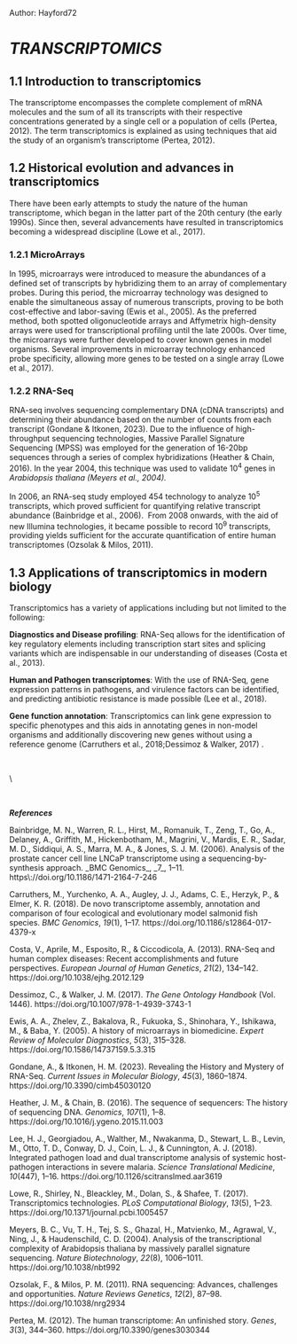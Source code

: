 Author: Hayford72
# **_TRANSCRIPTOMICS_**

## **1.1 Introduction to transcriptomics**

The transcriptome encompasses the complete complement of mRNA molecules and the sum of all its transcripts with their respective concentrations generated by a single cell or a population of cells <!--[if supportFields]><span
style='font-size:12.0pt;line-height:115%;font-family:"Times New Roman",serif'><span
style='mso-element:field-begin;mso-field-lock:yes'></span>ADDIN CSL_CITATION
{&quot;citationItems&quot;:[{&quot;id&quot;:&quot;ITEM-1&quot;,&quot;itemData&quot;:{&quot;DOI&quot;:&quot;10.3390/genes3030344&quot;,&quot;ISSN&quot;:&quot;20734425&quot;,&quot;abstract&quot;:&quot;Despite
recent technological advances, the study of the human transcriptome is still in
its early stages. Here we provide an overview of the complex human
transcriptomic landscape, present the bioinformatics challenges posed by the
vast quantities of transcriptomic data, and discuss some of the studies that
have tried to determine how much of the human genome is transcribed. Recent
evidence has suggested that more than 90% of the human genome is transcribed
into RNA. However, this view has been strongly contested by groups of
scientists who argued that many of the observed transcripts are simply the
result of transcriptional noise. In this review, we conclude that the full
extent of transcription remains an open question that will not be fully
addressed until we decipher the complete range and biological diversity of the
transcribed genomic sequences. © 2012 by the authors; licensee MDPI, Basel,
Switzerland.&quot;,&quot;author&quot;:[{&quot;dropping-particle&quot;:&quot;&quot;,&quot;family&quot;:&quot;Pertea&quot;,&quot;given&quot;:&quot;Mihaela&quot;,&quot;non-dropping-particle&quot;:&quot;&quot;,&quot;parse-names&quot;:false,&quot;suffix&quot;:&quot;&quot;}],&quot;container-title&quot;:&quot;Genes&quot;,&quot;id&quot;:&quot;ITEM-1&quot;,&quot;issue&quot;:&quot;3&quot;,&quot;issued&quot;:{&quot;date-parts&quot;:[[&quot;2012&quot;]]},&quot;page&quot;:&quot;344-360&quot;,&quot;title&quot;:&quot;The
human transcriptome: An unfinished
story&quot;,&quot;type&quot;:&quot;article-journal&quot;,&quot;volume&quot;:&quot;3&quot;},&quot;uris&quot;:[&quot;http://www.mendeley.com/documents/?uuid=3d36fa46-3786-493c-9653-c7f26ad9c3f8&quot;]}],&quot;mendeley&quot;:{&quot;formattedCitation&quot;:&quot;(Pertea,
2012)&quot;,&quot;plainTextFormattedCitation&quot;:&quot;(Pertea,
2012)&quot;,&quot;previouslyFormattedCitation&quot;:&quot;(Pertea,
2012)&quot;},&quot;properties&quot;:{&quot;noteIndex&quot;:0},&quot;schema&quot;:&quot;https://github.com/citation-style-language/schema/raw/master/csl-citation.json&quot;}<span
style='mso-element:field-separator'></span></span><![endif]-->(Pertea, 2012)<!--[if supportFields]><span
style='font-size:12.0pt;line-height:115%;font-family:"Times New Roman",serif'><span
style='mso-element:field-end'></span></span><![endif]-->. The term transcriptomics is explained as using techniques that aid the study of an organism’s transcriptome <!--[if supportFields]><span style='font-size:12.0pt;
line-height:115%;font-family:"Times New Roman",serif'><span style='mso-element:
field-begin;mso-field-lock:yes'></span>ADDIN CSL_CITATION
{&quot;citationItems&quot;:[{&quot;id&quot;:&quot;ITEM-1&quot;,&quot;itemData&quot;:{&quot;DOI&quot;:&quot;10.3390/genes3030344&quot;,&quot;ISSN&quot;:&quot;20734425&quot;,&quot;abstract&quot;:&quot;Despite
recent technological advances, the study of the human transcriptome is still in
its early stages. Here we provide an overview of the complex human
transcriptomic landscape, present the bioinformatics challenges posed by the
vast quantities of transcriptomic data, and discuss some of the studies that
have tried to determine how much of the human genome is transcribed. Recent
evidence has suggested that more than 90% of the human genome is transcribed
into RNA. However, this view has been strongly contested by groups of
scientists who argued that many of the observed transcripts are simply the
result of transcriptional noise. In this review, we conclude that the full
extent of transcription remains an open question that will not be fully
addressed until we decipher the complete range and biological diversity of the
transcribed genomic sequences. © 2012 by the authors; licensee MDPI, Basel,
Switzerland.&quot;,&quot;author&quot;:[{&quot;dropping-particle&quot;:&quot;&quot;,&quot;family&quot;:&quot;Pertea&quot;,&quot;given&quot;:&quot;Mihaela&quot;,&quot;non-dropping-particle&quot;:&quot;&quot;,&quot;parse-names&quot;:false,&quot;suffix&quot;:&quot;&quot;}],&quot;container-title&quot;:&quot;Genes&quot;,&quot;id&quot;:&quot;ITEM-1&quot;,&quot;issue&quot;:&quot;3&quot;,&quot;issued&quot;:{&quot;date-parts&quot;:[[&quot;2012&quot;]]},&quot;page&quot;:&quot;344-360&quot;,&quot;title&quot;:&quot;The
human transcriptome: An unfinished
story&quot;,&quot;type&quot;:&quot;article-journal&quot;,&quot;volume&quot;:&quot;3&quot;},&quot;uris&quot;:[&quot;http://www.mendeley.com/documents/?uuid=3d36fa46-3786-493c-9653-c7f26ad9c3f8&quot;]}],&quot;mendeley&quot;:{&quot;formattedCitation&quot;:&quot;(Pertea,
2012)&quot;,&quot;plainTextFormattedCitation&quot;:&quot;(Pertea,
2012)&quot;},&quot;properties&quot;:{&quot;noteIndex&quot;:0},&quot;schema&quot;:&quot;https://github.com/citation-style-language/schema/raw/master/csl-citation.json&quot;}<span
style='mso-element:field-separator'></span></span><![endif]-->(Pertea, 2012)<!--[if supportFields]><span
style='font-size:12.0pt;line-height:115%;font-family:"Times New Roman",serif'><span
style='mso-element:field-end'></span></span><![endif]-->.


## **1.2 Historical evolution and advances in transcriptomics**

There have been early attempts to study the nature of the human transcriptome, which began in the latter part of the 20th century (the early 1990s). Since then, several advancements have resulted in transcriptomics becoming a widespread discipline <!--[if supportFields]><span style='font-size:12.0pt;line-height:115%;
font-family:"Times New Roman",serif'><span style='mso-element:field-begin;
mso-field-lock:yes'></span>ADDIN CSL_CITATION
{&quot;citationItems&quot;:[{&quot;id&quot;:&quot;ITEM-1&quot;,&quot;itemData&quot;:{&quot;DOI&quot;:&quot;10.1371/journal.pcbi.1005457&quot;,&quot;ISBN&quot;:&quot;1111111111&quot;,&quot;ISSN&quot;:&quot;15537358&quot;,&quot;PMID&quot;:&quot;28545146&quot;,&quot;abstract&quot;:&quot;Transcriptomics
technologies are the techniques used to study an organism’s transcriptome, the
sum of all of its RNA transcripts. The information content of an organism is
recorded in the DNA of its genome and expressed through transcription. Here,
mRNA serves as a transient intermediary molecule in the information network,
whilst noncoding RNAs perform additional diverse functions. A transcriptome
captures a snapshot in time of the total transcripts present in a cell. The
first attempts to study the whole transcriptome began in the early 1990s, and
technological advances since the late 1990s have made transcriptomics a
widespread discipline. Transcriptomics has been defined by repeated
technological innovations that transform the field. There are two key
contemporary techniques in the field: microarrays, which quantify a set of
predetermined sequences, and RNA sequencing (RNA-Seq), which uses
high-throughput sequencing to capture all sequences. Measuring the expression
of an organism’s genes in different tissues, conditions, or time points gives
information on how genes are regulated and reveals details of an organism’s
biology. It can also help to infer the functions of previously unannotated
genes. Transcriptomic analysis has enabled the study of how gene expression
changes in different organisms and has been instrumental in the understanding
of human disease. An analysis of gene expression in its entirety allows
detection of broad coordinated trends which cannot be discerned by more
targeted
assays.&quot;,&quot;author&quot;:[{&quot;dropping-particle&quot;:&quot;&quot;,&quot;family&quot;:&quot;Lowe&quot;,&quot;given&quot;:&quot;Rohan&quot;,&quot;non-dropping-particle&quot;:&quot;&quot;,&quot;parse-names&quot;:false,&quot;suffix&quot;:&quot;&quot;},{&quot;dropping-particle&quot;:&quot;&quot;,&quot;family&quot;:&quot;Shirley&quot;,&quot;given&quot;:&quot;Neil&quot;,&quot;non-dropping-particle&quot;:&quot;&quot;,&quot;parse-names&quot;:false,&quot;suffix&quot;:&quot;&quot;},{&quot;dropping-particle&quot;:&quot;&quot;,&quot;family&quot;:&quot;Bleackley&quot;,&quot;given&quot;:&quot;Mark&quot;,&quot;non-dropping-particle&quot;:&quot;&quot;,&quot;parse-names&quot;:false,&quot;suffix&quot;:&quot;&quot;},{&quot;dropping-particle&quot;:&quot;&quot;,&quot;family&quot;:&quot;Dolan&quot;,&quot;given&quot;:&quot;Stephen&quot;,&quot;non-dropping-particle&quot;:&quot;&quot;,&quot;parse-names&quot;:false,&quot;suffix&quot;:&quot;&quot;},{&quot;dropping-particle&quot;:&quot;&quot;,&quot;family&quot;:&quot;Shafee&quot;,&quot;given&quot;:&quot;Thomas&quot;,&quot;non-dropping-particle&quot;:&quot;&quot;,&quot;parse-names&quot;:false,&quot;suffix&quot;:&quot;&quot;}],&quot;container-title&quot;:&quot;PLoS
Computational
Biology&quot;,&quot;id&quot;:&quot;ITEM-1&quot;,&quot;issue&quot;:&quot;5&quot;,&quot;issued&quot;:{&quot;date-parts&quot;:[[&quot;2017&quot;]]},&quot;page&quot;:&quot;1-23&quot;,&quot;title&quot;:&quot;Transcriptomics
technologies&quot;,&quot;type&quot;:&quot;article-journal&quot;,&quot;volume&quot;:&quot;13&quot;},&quot;uris&quot;:[&quot;http://www.mendeley.com/documents/?uuid=208e6ccb-c413-423e-b293-3a0183ba648c&quot;]}],&quot;mendeley&quot;:{&quot;formattedCitation&quot;:&quot;(Lowe
et al., 2017)&quot;,&quot;plainTextFormattedCitation&quot;:&quot;(Lowe et al.,
2017)&quot;,&quot;previouslyFormattedCitation&quot;:&quot;(Lowe et al., 2017)&quot;},&quot;properties&quot;:{&quot;noteIndex&quot;:0},&quot;schema&quot;:&quot;https://github.com/citation-style-language/schema/raw/master/csl-citation.json&quot;}<span
style='mso-element:field-separator'></span></span><![endif]-->(Lowe et al., 2017)<!--[if supportFields]><span
style='font-size:12.0pt;line-height:115%;font-family:"Times New Roman",serif'><span
style='mso-element:field-end'></span></span><![endif]-->.


### **1.2.1 MicroArrays**

In 1995, microarrays were introduced to measure the abundances of a defined set of transcripts by hybridizing them to an array of complementary probes. During this period, the microarray technology was designed to enable the simultaneous assay of numerous transcripts, proving to be both cost-effective and labor-saving <!--[if supportFields]><span style='font-size:12.0pt;
line-height:115%;font-family:"Times New Roman",serif'><span style='mso-element:
field-begin;mso-field-lock:yes'></span>ADDIN CSL_CITATION
{&quot;citationItems&quot;:[{&quot;id&quot;:&quot;ITEM-1&quot;,&quot;itemData&quot;:{&quot;DOI&quot;:&quot;10.1586/14737159.5.3.315&quot;,&quot;ISSN&quot;:&quot;14737159&quot;,&quot;PMID&quot;:&quot;15934810&quot;,&quot;abstract&quot;:&quot;The
fundamental strategy of the current postgenomic era or the era of functional
genomics is to expand the scale of biologic research from studying single genes
or proteins to studying all genes or proteins simultaneously using a systematic
approach. As recently developed methods for obtaining genome-wide mRNA
expression data, oligonucleotide and DNA microarrays are particularly powerful
in the context of knowing the entire genome sequence and can provide a global
view of changes in gene expression patterns in response to physiologic
alterations or manipulation of transcriptional regulators. In biomedical
research, such an approach will ultimately determine biologic behavior of both
normal and diseased tissues, which may provide insights into disease mechanisms
and identify novel markers and candidates for diagnostic, prognostic and
therapeutic intervention. However, microarray technology is still in a
continuous state of evolution and development, and it may take time to
implement microarrays as a routine medical device. Many limitations exist and
many challenges remain to be achieved to help inclusion of microarrays in
clinical medicine. In this review, a brief history of microarrays in biomedical
research is provided, including experimental overview, limitations, challenges
and future developments. © 2005 Future Drugs
Ltd.&quot;,&quot;author&quot;:[{&quot;dropping-particle&quot;:&quot;&quot;,&quot;family&quot;:&quot;Ewis&quot;,&quot;given&quot;:&quot;Ashraf
A.&quot;,&quot;non-dropping-particle&quot;:&quot;&quot;,&quot;parse-names&quot;:false,&quot;suffix&quot;:&quot;&quot;},{&quot;dropping-particle&quot;:&quot;&quot;,&quot;family&quot;:&quot;Zhelev&quot;,&quot;given&quot;:&quot;Zhivko&quot;,&quot;non-dropping-particle&quot;:&quot;&quot;,&quot;parse-names&quot;:false,&quot;suffix&quot;:&quot;&quot;},{&quot;dropping-particle&quot;:&quot;&quot;,&quot;family&quot;:&quot;Bakalova&quot;,&quot;given&quot;:&quot;Rumiana&quot;,&quot;non-dropping-particle&quot;:&quot;&quot;,&quot;parse-names&quot;:false,&quot;suffix&quot;:&quot;&quot;},{&quot;dropping-particle&quot;:&quot;&quot;,&quot;family&quot;:&quot;Fukuoka&quot;,&quot;given&quot;:&quot;Satoshi&quot;,&quot;non-dropping-particle&quot;:&quot;&quot;,&quot;parse-names&quot;:false,&quot;suffix&quot;:&quot;&quot;},{&quot;dropping-particle&quot;:&quot;&quot;,&quot;family&quot;:&quot;Shinohara&quot;,&quot;given&quot;:&quot;Yasuo&quot;,&quot;non-dropping-particle&quot;:&quot;&quot;,&quot;parse-names&quot;:false,&quot;suffix&quot;:&quot;&quot;},{&quot;dropping-particle&quot;:&quot;&quot;,&quot;family&quot;:&quot;Ishikawa&quot;,&quot;given&quot;:&quot;Mitsuru&quot;,&quot;non-dropping-particle&quot;:&quot;&quot;,&quot;parse-names&quot;:false,&quot;suffix&quot;:&quot;&quot;},{&quot;dropping-particle&quot;:&quot;&quot;,&quot;family&quot;:&quot;Baba&quot;,&quot;given&quot;:&quot;Yoshinobu&quot;,&quot;non-dropping-particle&quot;:&quot;&quot;,&quot;parse-names&quot;:false,&quot;suffix&quot;:&quot;&quot;}],&quot;container-title&quot;:&quot;Expert
Review of Molecular
Diagnostics&quot;,&quot;id&quot;:&quot;ITEM-1&quot;,&quot;issue&quot;:&quot;3&quot;,&quot;issued&quot;:{&quot;date-parts&quot;:[[&quot;2005&quot;]]},&quot;page&quot;:&quot;315-328&quot;,&quot;title&quot;:&quot;A
history of microarrays in
biomedicine&quot;,&quot;type&quot;:&quot;article-journal&quot;,&quot;volume&quot;:&quot;5&quot;},&quot;uris&quot;:[&quot;http://www.mendeley.com/documents/?uuid=77bb17f5-8439-477a-8a47-f77ae913a10f&quot;]}],&quot;mendeley&quot;:{&quot;formattedCitation&quot;:&quot;(Ewis
et al., 2005)&quot;,&quot;plainTextFormattedCitation&quot;:&quot;(Ewis et al.,
2005)&quot;,&quot;previouslyFormattedCitation&quot;:&quot;(Ewis et al.,
2005)&quot;},&quot;properties&quot;:{&quot;noteIndex&quot;:0},&quot;schema&quot;:&quot;https://github.com/citation-style-language/schema/raw/master/csl-citation.json&quot;}<span
style='mso-element:field-separator'></span></span><![endif]-->(Ewis et al., 2005)<!--[if supportFields]><span
style='font-size:12.0pt;line-height:115%;font-family:"Times New Roman",serif'><span
style='mso-element:field-end'></span></span><![endif]-->. As the preferred method, both spotted oligonucleotide arrays and Affymetrix high-density arrays were used for transcriptional profiling until the late 2000s. Over time, the microarrays were further developed to cover known genes in model organisms. Several improvements in microarray technology enhanced probe specificity, allowing more genes to be tested on a single array <!--[if supportFields]><span
style='font-size:12.0pt;line-height:115%;font-family:"Times New Roman",serif'><span
style='mso-element:field-begin;mso-field-lock:yes'></span>ADDIN CSL_CITATION
{&quot;citationItems&quot;:[{&quot;id&quot;:&quot;ITEM-1&quot;,&quot;itemData&quot;:{&quot;DOI&quot;:&quot;10.1371/journal.pcbi.1005457&quot;,&quot;ISBN&quot;:&quot;1111111111&quot;,&quot;ISSN&quot;:&quot;15537358&quot;,&quot;PMID&quot;:&quot;28545146&quot;,&quot;abstract&quot;:&quot;Transcriptomics
technologies are the techniques used to study an organism’s transcriptome, the
sum of all of its RNA transcripts. The information content of an organism is
recorded in the DNA of its genome and expressed through transcription. Here,
mRNA serves as a transient intermediary molecule in the information network,
whilst noncoding RNAs perform additional diverse functions. A transcriptome
captures a snapshot in time of the total transcripts present in a cell. The
first attempts to study the whole transcriptome began in the early 1990s, and
technological advances since the late 1990s have made transcriptomics a
widespread discipline. Transcriptomics has been defined by repeated
technological innovations that transform the field. There are two key
contemporary techniques in the field: microarrays, which quantify a set of
predetermined sequences, and RNA sequencing (RNA-Seq), which uses
high-throughput sequencing to capture all sequences. Measuring the expression
of an organism’s genes in different tissues, conditions, or time points gives
information on how genes are regulated and reveals details of an organism’s
biology. It can also help to infer the functions of previously unannotated
genes. Transcriptomic analysis has enabled the study of how gene expression
changes in different organisms and has been instrumental in the understanding
of human disease. An analysis of gene expression in its entirety allows
detection of broad coordinated trends which cannot be discerned by more
targeted
assays.&quot;,&quot;author&quot;:[{&quot;dropping-particle&quot;:&quot;&quot;,&quot;family&quot;:&quot;Lowe&quot;,&quot;given&quot;:&quot;Rohan&quot;,&quot;non-dropping-particle&quot;:&quot;&quot;,&quot;parse-names&quot;:false,&quot;suffix&quot;:&quot;&quot;},{&quot;dropping-particle&quot;:&quot;&quot;,&quot;family&quot;:&quot;Shirley&quot;,&quot;given&quot;:&quot;Neil&quot;,&quot;non-dropping-particle&quot;:&quot;&quot;,&quot;parse-names&quot;:false,&quot;suffix&quot;:&quot;&quot;},{&quot;dropping-particle&quot;:&quot;&quot;,&quot;family&quot;:&quot;Bleackley&quot;,&quot;given&quot;:&quot;Mark&quot;,&quot;non-dropping-particle&quot;:&quot;&quot;,&quot;parse-names&quot;:false,&quot;suffix&quot;:&quot;&quot;},{&quot;dropping-particle&quot;:&quot;&quot;,&quot;family&quot;:&quot;Dolan&quot;,&quot;given&quot;:&quot;Stephen&quot;,&quot;non-dropping-particle&quot;:&quot;&quot;,&quot;parse-names&quot;:false,&quot;suffix&quot;:&quot;&quot;},{&quot;dropping-particle&quot;:&quot;&quot;,&quot;family&quot;:&quot;Shafee&quot;,&quot;given&quot;:&quot;Thomas&quot;,&quot;non-dropping-particle&quot;:&quot;&quot;,&quot;parse-names&quot;:false,&quot;suffix&quot;:&quot;&quot;}],&quot;container-title&quot;:&quot;PLoS
Computational
Biology&quot;,&quot;id&quot;:&quot;ITEM-1&quot;,&quot;issue&quot;:&quot;5&quot;,&quot;issued&quot;:{&quot;date-parts&quot;:[[&quot;2017&quot;]]},&quot;page&quot;:&quot;1-23&quot;,&quot;title&quot;:&quot;Transcriptomics
technologies&quot;,&quot;type&quot;:&quot;article-journal&quot;,&quot;volume&quot;:&quot;13&quot;},&quot;uris&quot;:[&quot;http://www.mendeley.com/documents/?uuid=208e6ccb-c413-423e-b293-3a0183ba648c&quot;]}],&quot;mendeley&quot;:{&quot;formattedCitation&quot;:&quot;(Lowe
et al., 2017)&quot;,&quot;plainTextFormattedCitation&quot;:&quot;(Lowe et al.,
2017)&quot;,&quot;previouslyFormattedCitation&quot;:&quot;(Lowe et al., 2017)&quot;},&quot;properties&quot;:{&quot;noteIndex&quot;:0},&quot;schema&quot;:&quot;https://github.com/citation-style-language/schema/raw/master/csl-citation.json&quot;}<span
style='mso-element:field-separator'></span></span><![endif]-->(Lowe et al., 2017)<!--[if supportFields]><span
style='font-size:12.0pt;line-height:115%;font-family:"Times New Roman",serif'><span
style='mso-element:field-end'></span></span><![endif]-->.


### **1.2.2 RNA-Seq**

RNA-seq involves sequencing complementary DNA (cDNA transcripts) and determining their abundance based on the number of counts from each transcript <!--[if supportFields]><span
style='font-size:12.0pt;line-height:115%;font-family:"Times New Roman",serif'><span
style='mso-element:field-begin;mso-field-lock:yes'></span>ADDIN CSL_CITATION
{&quot;citationItems&quot;:[{&quot;id&quot;:&quot;ITEM-1&quot;,&quot;itemData&quot;:{&quot;DOI&quot;:&quot;10.3390/cimb45030120&quot;,&quot;ISSN&quot;:&quot;14673045&quot;,&quot;PMID&quot;:&quot;36975490&quot;,&quot;abstract&quot;:&quot;Advances
in RNA-sequencing technologies have led to the development of intriguing
experimental setups, a massive accumulation of data, and high demand for tools
to analyze it. To answer this demand, computational scientists have developed a
myriad of data analysis pipelines, but it is less often considered what the
most appropriate one is. The RNA-sequencing data analysis pipeline can be
divided into three major parts: data pre-processing, followed by the main and
downstream analyses. Here, we present an overview of the tools used in both the
bulk RNA-seq and at the single-cell level, with a particular focus on alternative
splicing and active RNA synthesis analysis. A crucial part of data
pre-processing is quality control, which defines the necessity of the next
steps; adapter removal, trimming, and filtering. After pre-processing, the data
are finally analyzed using a variety of tools: differential gene expression,
alternative splicing, and assessment of active synthesis, the latter requiring
dedicated sample preparation. In brief, we describe the commonly used tools in
the sample preparation and analysis of RNA-seq data.&quot;,&quot;author&quot;:[{&quot;dropping-particle&quot;:&quot;&quot;,&quot;family&quot;:&quot;Gondane&quot;,&quot;given&quot;:&quot;Aishwarya&quot;,&quot;non-dropping-particle&quot;:&quot;&quot;,&quot;parse-names&quot;:false,&quot;suffix&quot;:&quot;&quot;},{&quot;dropping-particle&quot;:&quot;&quot;,&quot;family&quot;:&quot;Itkonen&quot;,&quot;given&quot;:&quot;Harri
M.&quot;,&quot;non-dropping-particle&quot;:&quot;&quot;,&quot;parse-names&quot;:false,&quot;suffix&quot;:&quot;&quot;}],&quot;container-title&quot;:&quot;Current
Issues in Molecular
Biology&quot;,&quot;id&quot;:&quot;ITEM-1&quot;,&quot;issue&quot;:&quot;3&quot;,&quot;issued&quot;:{&quot;date-parts&quot;:[[&quot;2023&quot;]]},&quot;page&quot;:&quot;1860-1874&quot;,&quot;title&quot;:&quot;Revealing
the History and Mystery of
RNA-Seq&quot;,&quot;type&quot;:&quot;article-journal&quot;,&quot;volume&quot;:&quot;45&quot;},&quot;uris&quot;:[&quot;http://www.mendeley.com/documents/?uuid=c4d93591-c5e0-4c75-86f0-4d211eb70414&quot;]}],&quot;mendeley&quot;:{&quot;formattedCitation&quot;:&quot;(Gondane
&amp; Itkonen,
2023)&quot;,&quot;plainTextFormattedCitation&quot;:&quot;(Gondane &amp;
Itkonen, 2023)&quot;,&quot;previouslyFormattedCitation&quot;:&quot;(Gondane
&amp; Itkonen, 2023)&quot;},&quot;properties&quot;:{&quot;noteIndex&quot;:0},&quot;schema&quot;:&quot;https://github.com/citation-style-language/schema/raw/master/csl-citation.json&quot;}<span
style='mso-element:field-separator'></span></span><![endif]-->(Gondane & Itkonen, 2023)<!--[if supportFields]><span
style='font-size:12.0pt;line-height:115%;font-family:"Times New Roman",serif'><span
style='mso-element:field-end'></span></span><![endif]-->. Due to the influence of high-throughput sequencing technologies, Massive Parallel Signature Sequencing (MPSS) was employed for the generation of 16-20bp sequences through a series of complex hybridizations <!--[if supportFields]><span
style='font-size:12.0pt;line-height:115%;font-family:"Times New Roman",serif'><span
style='mso-element:field-begin;mso-field-lock:yes'></span>ADDIN CSL_CITATION
{&quot;citationItems&quot;:[{&quot;id&quot;:&quot;ITEM-1&quot;,&quot;itemData&quot;:{&quot;DOI&quot;:&quot;10.1016/j.ygeno.2015.11.003&quot;,&quot;ISSN&quot;:&quot;10898646&quot;,&quot;PMID&quot;:&quot;26554401&quot;,&quot;abstract&quot;:&quot;Determining
the order of nucleic acid residues in biological samples is an integral
component of a wide variety of research applications. Over the last fifty years
large numbers of researchers have applied themselves to the production of techniques
and technologies to facilitate this feat, sequencing DNA and RNA molecules.
This time-scale has witnessed tremendous changes, moving from sequencing short
oligonucleotides to millions of bases, from struggling towards the deduction of
the coding sequence of a single gene to rapid and widely available whole genome
sequencing. This article traverses those years, iterating through the different
generations of sequencing technology, highlighting some of the key discoveries,
researchers, and sequences along the
way.&quot;,&quot;author&quot;:[{&quot;dropping-particle&quot;:&quot;&quot;,&quot;family&quot;:&quot;Heather&quot;,&quot;given&quot;:&quot;James
M.&quot;,&quot;non-dropping-particle&quot;:&quot;&quot;,&quot;parse-names&quot;:false,&quot;suffix&quot;:&quot;&quot;},{&quot;dropping-particle&quot;:&quot;&quot;,&quot;family&quot;:&quot;Chain&quot;,&quot;given&quot;:&quot;Benjamin&quot;,&quot;non-dropping-particle&quot;:&quot;&quot;,&quot;parse-names&quot;:false,&quot;suffix&quot;:&quot;&quot;}],&quot;container-title&quot;:&quot;Genomics&quot;,&quot;id&quot;:&quot;ITEM-1&quot;,&quot;issue&quot;:&quot;1&quot;,&quot;issued&quot;:{&quot;date-parts&quot;:[[&quot;2016&quot;]]},&quot;page&quot;:&quot;1-8&quot;,&quot;publisher&quot;:&quot;Elsevier
B.V.&quot;,&quot;title&quot;:&quot;The sequence of sequencers: The history of
sequencing
DNA&quot;,&quot;type&quot;:&quot;article-journal&quot;,&quot;volume&quot;:&quot;107&quot;},&quot;uris&quot;:[&quot;http://www.mendeley.com/documents/?uuid=4ec32a32-5ce4-4ad4-bcdb-e1a153609771&quot;]}],&quot;mendeley&quot;:{&quot;formattedCitation&quot;:&quot;(Heather
&amp; Chain, 2016)&quot;,&quot;plainTextFormattedCitation&quot;:&quot;(Heather
&amp; Chain, 2016)&quot;,&quot;previouslyFormattedCitation&quot;:&quot;(Heather
&amp; Chain,
2016)&quot;},&quot;properties&quot;:{&quot;noteIndex&quot;:0},&quot;schema&quot;:&quot;https://github.com/citation-style-language/schema/raw/master/csl-citation.json&quot;}<span
style='mso-element:field-separator'></span></span><![endif]-->(Heather & Chain, 2016)<!--[if supportFields]><span
style='font-size:12.0pt;line-height:115%;font-family:"Times New Roman",serif'><span
style='mso-element:field-end'></span></span><![endif]-->. In the year 2004, this technique was used to validate 10<sup>4</sup> genes in _Arabidopsis thaliana _<!--[if supportFields]><i><span style='font-size:12.0pt;
line-height:115%;font-family:"Times New Roman",serif'><span style='mso-element:
field-begin;mso-field-lock:yes'></span>ADDIN CSL_CITATION
{&quot;citationItems&quot;:[{&quot;id&quot;:&quot;ITEM-1&quot;,&quot;itemData&quot;:{&quot;DOI&quot;:&quot;10.1038/nbt992&quot;,&quot;ISSN&quot;:&quot;10870156&quot;,&quot;PMID&quot;:&quot;15247925&quot;,&quot;abstract&quot;:&quot;Large-scale
sequencing of short mRNA-derived tags can establish the qualitative and
quantitative characteristics of a complex transcriptome. We sequenced
12,304,362 tags from five diverse libraries of Arabidopsis thaliana using
massively parallel signature sequencing (MPSS). A total of 48,572 distinct
signatures, each representing a different transcript, were expressed at significant
levels. These signatures were compared to the annotation of the A. thaliana
genomic sequence; in the five libraries, this comparison yielded between 17,353
and 18,361 genes with sense expression, and between 5,487 and 8,729 genes with
antisense expression. An additional 6,691 MPSS signatures mapped to unannotated
regions of the genome. Expression was demonstrated for 1,168 genes for which
expression data were previously unknown. Alternative polyadenylation was
observed for more than 25% of A. thaliana genes transcribed in these libraries.
The MPSS expression data suggest that the A. thaliana transcriptome is complex
and contains many as-yet uncharacterized variants of normal coding
transcripts.&quot;,&quot;author&quot;:[{&quot;dropping-particle&quot;:&quot;&quot;,&quot;family&quot;:&quot;Meyers&quot;,&quot;given&quot;:&quot;Blake
C.&quot;,&quot;non-dropping-particle&quot;:&quot;&quot;,&quot;parse-names&quot;:false,&quot;suffix&quot;:&quot;&quot;},{&quot;dropping-particle&quot;:&quot;&quot;,&quot;family&quot;:&quot;Vu&quot;,&quot;given&quot;:&quot;Tam
H.&quot;,&quot;non-dropping-particle&quot;:&quot;&quot;,&quot;parse-names&quot;:false,&quot;suffix&quot;:&quot;&quot;},{&quot;dropping-particle&quot;:&quot;&quot;,&quot;family&quot;:&quot;Tej&quot;,&quot;given&quot;:&quot;Shivakundan
Singh&quot;,&quot;non-dropping-particle&quot;:&quot;&quot;,&quot;parse-names&quot;:false,&quot;suffix&quot;:&quot;&quot;},{&quot;dropping-particle&quot;:&quot;&quot;,&quot;family&quot;:&quot;Ghazal&quot;,&quot;given&quot;:&quot;Hassan&quot;,&quot;non-dropping-particle&quot;:&quot;&quot;,&quot;parse-names&quot;:false,&quot;suffix&quot;:&quot;&quot;},{&quot;dropping-particle&quot;:&quot;&quot;,&quot;family&quot;:&quot;Matvienko&quot;,&quot;given&quot;:&quot;Marta&quot;,&quot;non-dropping-particle&quot;:&quot;&quot;,&quot;parse-names&quot;:false,&quot;suffix&quot;:&quot;&quot;},{&quot;dropping-particle&quot;:&quot;&quot;,&quot;family&quot;:&quot;Agrawal&quot;,&quot;given&quot;:&quot;Vikas&quot;,&quot;non-dropping-particle&quot;:&quot;&quot;,&quot;parse-names&quot;:false,&quot;suffix&quot;:&quot;&quot;},{&quot;dropping-particle&quot;:&quot;&quot;,&quot;family&quot;:&quot;Ning&quot;,&quot;given&quot;:&quot;Jianchang&quot;,&quot;non-dropping-particle&quot;:&quot;&quot;,&quot;parse-names&quot;:false,&quot;suffix&quot;:&quot;&quot;},{&quot;dropping-particle&quot;:&quot;&quot;,&quot;family&quot;:&quot;Haudenschild&quot;,&quot;given&quot;:&quot;Christian
D.&quot;,&quot;non-dropping-particle&quot;:&quot;&quot;,&quot;parse-names&quot;:false,&quot;suffix&quot;:&quot;&quot;}],&quot;container-title&quot;:&quot;Nature
Biotechnology&quot;,&quot;id&quot;:&quot;ITEM-1&quot;,&quot;issue&quot;:&quot;8&quot;,&quot;issued&quot;:{&quot;date-parts&quot;:[[&quot;2004&quot;]]},&quot;page&quot;:&quot;1006-1011&quot;,&quot;title&quot;:&quot;Analysis
of the transcriptional complexity of Arabidopsis thaliana by massively parallel
signature
sequencing&quot;,&quot;type&quot;:&quot;article-journal&quot;,&quot;volume&quot;:&quot;22&quot;},&quot;uris&quot;:[&quot;http://www.mendeley.com/documents/?uuid=c41919b2-73b3-4b3f-aae8-63ce65064faa&quot;]}],&quot;mendeley&quot;:{&quot;formattedCitation&quot;:&quot;(Meyers
et al., 2004)&quot;,&quot;plainTextFormattedCitation&quot;:&quot;(Meyers et
al., 2004)&quot;,&quot;previouslyFormattedCitation&quot;:&quot;(Meyers et al.,
2004)&quot;},&quot;properties&quot;:{&quot;noteIndex&quot;:0},&quot;schema&quot;:&quot;https://github.com/citation-style-language/schema/raw/master/csl-citation.json&quot;}<span
style='mso-element:field-separator'></span></span></i><![endif]-->(Meyers et al., 2004)<!--[if supportFields]><i><span
style='font-size:12.0pt;line-height:115%;font-family:"Times New Roman",serif'><span
style='mso-element:field-end'></span></span></i><![endif]-->_._

In 2006, an RNA-seq study employed 454 technology to analyze 10<sup>5</sup> transcripts, which proved sufficient for quantifying relative transcript abundance <!--[if supportFields]><span style='font-size:12.0pt;line-height:115%;
font-family:"Times New Roman",serif'><span style='mso-element:field-begin;
mso-field-lock:yes'></span>ADDIN CSL_CITATION
{&quot;citationItems&quot;:[{&quot;id&quot;:&quot;ITEM-1&quot;,&quot;itemData&quot;:{&quot;DOI&quot;:&quot;10.1186/1471-2164-7-246&quot;,&quot;ISSN&quot;:&quot;14712164&quot;,&quot;PMID&quot;:&quot;17010196&quot;,&quot;abstract&quot;:&quot;Background:
High throughput sequencing-by-synthesis is an emerging technology that allows
the rapid production of millions of bases of data. Although the sequence reads
are short, they can readily be used for re-sequencing. By re-sequencing the mRNA
products of a cell, one may rapidly discover polymorphisms and splice variants
particular to that cell. Results: We present the utility of massively parallel
sequencing by synthesis for profiling the transcriptome of a human prostate
cancer cell-line, LNCaP, that,has been treated with the synthetic androgen,
R1881. Through the generation of approximately 20 megabases (MB) of EST data,
we detect transcription from over 10,000 gene loci, 25 previously undescribed
alternative splicing events involving known exons, and over 1,500 high quality
single nucleotide discrepancies with the reference human sequence. Further, we
map nearly 10,000 ESTs to positions on the genome where no transcription is
currently predicted to occur. We also characterize various obstacles with using
sequencing by synthesis for transcriptome analysis and propose solutions to
these problems. Conclusion: The use of high-throughput sequencing-by-synthesis
methods for transcript profiling allows the specific and sensitive detection of
many of a cell's transcripts, and also allows the discovery of high quality
base discrepancies, and alternative splice variants. Thus, this technology may
provide an effective means of understanding various disease states, discovering
novel targets for disease treatment, and discovery of novel transcripts. © 2006
Bainbridge et al; licensee BioMed Central Ltd.&quot;,&quot;author&quot;:[{&quot;dropping-particle&quot;:&quot;&quot;,&quot;family&quot;:&quot;Bainbridge&quot;,&quot;given&quot;:&quot;Matthew
N.&quot;,&quot;non-dropping-particle&quot;:&quot;&quot;,&quot;parse-names&quot;:false,&quot;suffix&quot;:&quot;&quot;},{&quot;dropping-particle&quot;:&quot;&quot;,&quot;family&quot;:&quot;Warren&quot;,&quot;given&quot;:&quot;René
L.&quot;,&quot;non-dropping-particle&quot;:&quot;&quot;,&quot;parse-names&quot;:false,&quot;suffix&quot;:&quot;&quot;},{&quot;dropping-particle&quot;:&quot;&quot;,&quot;family&quot;:&quot;Hirst&quot;,&quot;given&quot;:&quot;Martin&quot;,&quot;non-dropping-particle&quot;:&quot;&quot;,&quot;parse-names&quot;:false,&quot;suffix&quot;:&quot;&quot;},{&quot;dropping-particle&quot;:&quot;&quot;,&quot;family&quot;:&quot;Romanuik&quot;,&quot;given&quot;:&quot;Tammy&quot;,&quot;non-dropping-particle&quot;:&quot;&quot;,&quot;parse-names&quot;:false,&quot;suffix&quot;:&quot;&quot;},{&quot;dropping-particle&quot;:&quot;&quot;,&quot;family&quot;:&quot;Zeng&quot;,&quot;given&quot;:&quot;Thomas&quot;,&quot;non-dropping-particle&quot;:&quot;&quot;,&quot;parse-names&quot;:false,&quot;suffix&quot;:&quot;&quot;},{&quot;dropping-particle&quot;:&quot;&quot;,&quot;family&quot;:&quot;Go&quot;,&quot;given&quot;:&quot;Anne&quot;,&quot;non-dropping-particle&quot;:&quot;&quot;,&quot;parse-names&quot;:false,&quot;suffix&quot;:&quot;&quot;},{&quot;dropping-particle&quot;:&quot;&quot;,&quot;family&quot;:&quot;Delaney&quot;,&quot;given&quot;:&quot;Allen&quot;,&quot;non-dropping-particle&quot;:&quot;&quot;,&quot;parse-names&quot;:false,&quot;suffix&quot;:&quot;&quot;},{&quot;dropping-particle&quot;:&quot;&quot;,&quot;family&quot;:&quot;Griffith&quot;,&quot;given&quot;:&quot;Malachi&quot;,&quot;non-dropping-particle&quot;:&quot;&quot;,&quot;parse-names&quot;:false,&quot;suffix&quot;:&quot;&quot;},{&quot;dropping-particle&quot;:&quot;&quot;,&quot;family&quot;:&quot;Hickenbotham&quot;,&quot;given&quot;:&quot;Matthew&quot;,&quot;non-dropping-particle&quot;:&quot;&quot;,&quot;parse-names&quot;:false,&quot;suffix&quot;:&quot;&quot;},{&quot;dropping-particle&quot;:&quot;&quot;,&quot;family&quot;:&quot;Magrini&quot;,&quot;given&quot;:&quot;Vincent&quot;,&quot;non-dropping-particle&quot;:&quot;&quot;,&quot;parse-names&quot;:false,&quot;suffix&quot;:&quot;&quot;},{&quot;dropping-particle&quot;:&quot;&quot;,&quot;family&quot;:&quot;Mardis&quot;,&quot;given&quot;:&quot;Elaine
R.&quot;,&quot;non-dropping-particle&quot;:&quot;&quot;,&quot;parse-names&quot;:false,&quot;suffix&quot;:&quot;&quot;},{&quot;dropping-particle&quot;:&quot;&quot;,&quot;family&quot;:&quot;Sadar&quot;,&quot;given&quot;:&quot;Marianne
D.&quot;,&quot;non-dropping-particle&quot;:&quot;&quot;,&quot;parse-names&quot;:false,&quot;suffix&quot;:&quot;&quot;},{&quot;dropping-particle&quot;:&quot;&quot;,&quot;family&quot;:&quot;Siddiqui&quot;,&quot;given&quot;:&quot;Asim
S.&quot;,&quot;non-dropping-particle&quot;:&quot;&quot;,&quot;parse-names&quot;:false,&quot;suffix&quot;:&quot;&quot;},{&quot;dropping-particle&quot;:&quot;&quot;,&quot;family&quot;:&quot;Marra&quot;,&quot;given&quot;:&quot;Marco
A.&quot;,&quot;non-dropping-particle&quot;:&quot;&quot;,&quot;parse-names&quot;:false,&quot;suffix&quot;:&quot;&quot;},{&quot;dropping-particle&quot;:&quot;&quot;,&quot;family&quot;:&quot;Jones&quot;,&quot;given&quot;:&quot;Steven
J.M.&quot;,&quot;non-dropping-particle&quot;:&quot;&quot;,&quot;parse-names&quot;:false,&quot;suffix&quot;:&quot;&quot;}],&quot;container-title&quot;:&quot;BMC
Genomics&quot;,&quot;id&quot;:&quot;ITEM-1&quot;,&quot;issued&quot;:{&quot;date-parts&quot;:[[&quot;2006&quot;]]},&quot;page&quot;:&quot;1-11&quot;,&quot;title&quot;:&quot;Analysis
of the prostate cancer cell line LNCaP transcriptome using a
sequencing-by-synthesis
approach&quot;,&quot;type&quot;:&quot;article-journal&quot;,&quot;volume&quot;:&quot;7&quot;},&quot;uris&quot;:[&quot;http://www.mendeley.com/documents/?uuid=2ec39150-5b4e-4700-832a-510aa159716c&quot;]}],&quot;mendeley&quot;:{&quot;formattedCitation&quot;:&quot;(Bainbridge
et al., 2006)&quot;,&quot;plainTextFormattedCitation&quot;:&quot;(Bainbridge et
al., 2006)&quot;,&quot;previouslyFormattedCitation&quot;:&quot;(Bainbridge et
al.,
2006)&quot;},&quot;properties&quot;:{&quot;noteIndex&quot;:0},&quot;schema&quot;:&quot;https://github.com/citation-style-language/schema/raw/master/csl-citation.json&quot;}<span
style='mso-element:field-separator'></span></span><![endif]-->(Bainbridge et al., 2006)<!--[if supportFields]><span
style='font-size:12.0pt;line-height:115%;font-family:"Times New Roman",serif'><span
style='mso-element:field-end'></span></span><![endif]-->.  From 2008 onwards, with the aid of new Illumina technologies, it became possible to record 10<sup>9</sup> transcripts, providing yields sufficient for the accurate quantification of entire human transcriptomes <!--[if supportFields]><span style='font-size:12.0pt;
line-height:115%;font-family:"Times New Roman",serif'><span style='mso-element:
field-begin;mso-field-lock:yes'></span>ADDIN CSL_CITATION
{&quot;citationItems&quot;:[{&quot;id&quot;:&quot;ITEM-1&quot;,&quot;itemData&quot;:{&quot;DOI&quot;:&quot;10.1038/nrg2934&quot;,&quot;ISSN&quot;:&quot;14710056&quot;,&quot;PMID&quot;:&quot;21191423&quot;,&quot;abstract&quot;:&quot;In
the few years since its initial application, massively parallel cDNA
sequencing, or RNA-seq, has allowed many advances in the characterization and
quantification of transcriptomes. Recently, several developments in RNA-seq
methods have provided an even more complete characterization of RNA
transcripts. These developments include improvements in transcription start
site mapping, strand-specific measurements, gene fusion detection, small RNA
characterization and detection of alternative splicing events. Ongoing
developments promise further advances in the application of RNA-seq,
particularly direct RNA sequencing and approaches that allow RNA quantification
from very small amounts of cellular materials. © 2011 Macmillan Publishers
Limited. All rights
reserved.&quot;,&quot;author&quot;:[{&quot;dropping-particle&quot;:&quot;&quot;,&quot;family&quot;:&quot;Ozsolak&quot;,&quot;given&quot;:&quot;Fatih&quot;,&quot;non-dropping-particle&quot;:&quot;&quot;,&quot;parse-names&quot;:false,&quot;suffix&quot;:&quot;&quot;},{&quot;dropping-particle&quot;:&quot;&quot;,&quot;family&quot;:&quot;Milos&quot;,&quot;given&quot;:&quot;Patrice
M.&quot;,&quot;non-dropping-particle&quot;:&quot;&quot;,&quot;parse-names&quot;:false,&quot;suffix&quot;:&quot;&quot;}],&quot;container-title&quot;:&quot;Nature
Reviews
Genetics&quot;,&quot;id&quot;:&quot;ITEM-1&quot;,&quot;issue&quot;:&quot;2&quot;,&quot;issued&quot;:{&quot;date-parts&quot;:[[&quot;2011&quot;]]},&quot;page&quot;:&quot;87-98&quot;,&quot;publisher&quot;:&quot;Nature
Publishing Group&quot;,&quot;title&quot;:&quot;RNA sequencing: Advances,
challenges and
opportunities&quot;,&quot;type&quot;:&quot;article-journal&quot;,&quot;volume&quot;:&quot;12&quot;},&quot;uris&quot;:[&quot;http://www.mendeley.com/documents/?uuid=bb3a455d-c8b3-49f2-bcba-a461a5781532&quot;]}],&quot;mendeley&quot;:{&quot;formattedCitation&quot;:&quot;(Ozsolak
&amp; Milos, 2011)&quot;,&quot;plainTextFormattedCitation&quot;:&quot;(Ozsolak
&amp; Milos, 2011)&quot;,&quot;previouslyFormattedCitation&quot;:&quot;(Ozsolak
&amp; Milos, 2011)&quot;},&quot;properties&quot;:{&quot;noteIndex&quot;:0},&quot;schema&quot;:&quot;https://github.com/citation-style-language/schema/raw/master/csl-citation.json&quot;}<span
style='mso-element:field-separator'></span></span><![endif]-->(Ozsolak & Milos, 2011)<!--[if supportFields]><span
style='font-size:12.0pt;line-height:115%;font-family:"Times New Roman",serif'><span
style='mso-element:field-end'></span></span><![endif]-->.


## **1.3 Applications of transcriptomics in modern biology**

Transcriptomics has a variety of applications including but not limited to the following:  

**Diagnostics and Disease profiling**: RNA-Seq allows for the identification of key regulatory elements including transcription start sites and splicing variants which are indispensable in our understanding of diseases <!--[if supportFields]><span
style='font-size:12.0pt;line-height:115%;font-family:"Times New Roman",serif'><span
style='mso-element:field-begin;mso-field-lock:yes'></span>ADDIN CSL_CITATION
{&quot;citationItems&quot;:[{&quot;id&quot;:&quot;ITEM-1&quot;,&quot;itemData&quot;:{&quot;DOI&quot;:&quot;10.1038/ejhg.2012.129&quot;,&quot;ISSN&quot;:&quot;10184813&quot;,&quot;PMID&quot;:&quot;22739340&quot;,&quot;abstract&quot;:&quot;The
availability of the human genome sequence has allowed identification of
disease-causing mutations in many Mendelian disorders, and detection of
significant associations of nucleotide polymorphisms to complex diseases and
traits. Despite these progresses, finding the causative variations for most of
the common diseases remains a complex task. Several studies have shown gene
expression analyses provide a quite unbiased way to investigate complex traits
and common disorders' pathogenesis. Therefore, whole-transcriptome analysis is
increasingly acquiring a key role in the knowledge of mechanisms responsible
for complex diseases. Hybridization- and tag-based technologies have elucidated
the involvement of multiple genes and pathways in pathological conditions,
providing insights into the expression of thousand of coding and noncoding
RNAs, such as microRNAs. However, the introduction of Next-Generation
Sequencing, particularly of RNA-Seq, has overcome some drawbacks of previously
used technologies. Identifying, in a single experiment, potentially novel
genes/exons and splice isoforms, RNA editing, fusion transcripts and
allele-specific expression are some of its advantages. RNA-Seq has been
fruitfully applied to study cancer and host-pathogens interactions, and it is
taking first steps for studying neurodegenerative diseases (ND) as well as
neuropsychiatric diseases. In addition, it is emerging as a very powerful tool
to study quantitative trait loci associated with gene expression in complex
diseases. This paper provides an overview on gene expression profiling of
complex diseases, with emphasis on RNA-Seq, its advantages over conventional
technologies for studying cancer and ND, and for linking nucleotide variations
to gene expression changes, also discussing its limitations. © 2013 Macmillan
Publishers Limited. All rights reserved.&quot;,&quot;author&quot;:[{&quot;dropping-particle&quot;:&quot;&quot;,&quot;family&quot;:&quot;Costa&quot;,&quot;given&quot;:&quot;Valerio&quot;,&quot;non-dropping-particle&quot;:&quot;&quot;,&quot;parse-names&quot;:false,&quot;suffix&quot;:&quot;&quot;},{&quot;dropping-particle&quot;:&quot;&quot;,&quot;family&quot;:&quot;Aprile&quot;,&quot;given&quot;:&quot;Marianna&quot;,&quot;non-dropping-particle&quot;:&quot;&quot;,&quot;parse-names&quot;:false,&quot;suffix&quot;:&quot;&quot;},{&quot;dropping-particle&quot;:&quot;&quot;,&quot;family&quot;:&quot;Esposito&quot;,&quot;given&quot;:&quot;Roberta&quot;,&quot;non-dropping-particle&quot;:&quot;&quot;,&quot;parse-names&quot;:false,&quot;suffix&quot;:&quot;&quot;},{&quot;dropping-particle&quot;:&quot;&quot;,&quot;family&quot;:&quot;Ciccodicola&quot;,&quot;given&quot;:&quot;Alfredo&quot;,&quot;non-dropping-particle&quot;:&quot;&quot;,&quot;parse-names&quot;:false,&quot;suffix&quot;:&quot;&quot;}],&quot;container-title&quot;:&quot;European
Journal of Human Genetics&quot;,&quot;id&quot;:&quot;ITEM-1&quot;,&quot;issue&quot;:&quot;2&quot;,&quot;issued&quot;:{&quot;date-parts&quot;:[[&quot;2013&quot;]]},&quot;page&quot;:&quot;134-142&quot;,&quot;publisher&quot;:&quot;Nature
Publishing Group&quot;,&quot;title&quot;:&quot;RNA-Seq and human complex
diseases: Recent accomplishments and future
perspectives&quot;,&quot;type&quot;:&quot;article-journal&quot;,&quot;volume&quot;:&quot;21&quot;},&quot;uris&quot;:[&quot;http://www.mendeley.com/documents/?uuid=65e02be8-bbd6-42af-8bb9-99614179315b&quot;]}],&quot;mendeley&quot;:{&quot;formattedCitation&quot;:&quot;(Costa
et al., 2013)&quot;,&quot;plainTextFormattedCitation&quot;:&quot;(Costa et al.,
2013)&quot;,&quot;previouslyFormattedCitation&quot;:&quot;(Costa et al., 2013)&quot;},&quot;properties&quot;:{&quot;noteIndex&quot;:0},&quot;schema&quot;:&quot;https://github.com/citation-style-language/schema/raw/master/csl-citation.json&quot;}<span
style='mso-element:field-separator'></span></span><![endif]-->(Costa et al., 2013)<!--[if supportFields]><span
style='font-size:12.0pt;line-height:115%;font-family:"Times New Roman",serif'><span
style='mso-element:field-end'></span></span><![endif]-->.

**Human and Pathogen transcriptomes**: With the use of RNA-Seq, gene expression patterns in pathogens, and virulence factors can be identified, and predicting antibiotic resistance is made possible <!--[if supportFields]><span
style='font-size:12.0pt;line-height:115%;font-family:"Times New Roman",serif'><span
style='mso-element:field-begin;mso-field-lock:yes'></span>ADDIN CSL_CITATION
{&quot;citationItems&quot;:[{&quot;id&quot;:&quot;ITEM-1&quot;,&quot;itemData&quot;:{&quot;DOI&quot;:&quot;10.1126/scitranslmed.aar3619&quot;,&quot;ISSN&quot;:&quot;19466242&quot;,&quot;PMID&quot;:&quot;29950443&quot;,&quot;abstract&quot;:&quot;The
pathogenesis of infectious diseases depends on the interaction of host and
pathogen. In Plasmodium falciparum malaria, host and parasite processes can be
assessed by dual RNA sequencing of blood from infected patients. We performed
dual transcriptome analyses on samples from 46 malaria-infected Gambian
children to reveal mechanisms driving the systemic pathophysiology of severe
malaria. Integrating these transcriptomic data with estimates of parasite load
and detailed clinical information allowed consideration of potentially
confounding effects due to differing leukocyte proportions in blood, parasite
developmental stage, and whole-body pathogen load. We report hundreds of human
and parasite genes differentially expressed between severe and uncomplicated
malaria, with distinct profiles associated with coma, hyperlactatemia, and
thrombocytopenia. High expression of neutrophil granule–related genes was
consistently associated with all severe malaria phenotypes. We observed
severity-associated variation in the expression of parasite genes, which
determine cytoadhesion to vascular endothelium, rigidity of infected
erythrocytes, and parasite growth rate. Up to 99% of human differential gene
expression in severe malaria was driven by differences in parasite load,
whereas parasite gene expression showed little association with parasite load.
Coexpression analyses revealed interactions between human and P. falciparum,
with prominent co-regulation of translation genes in severe malaria between
host and parasite. Multivariate analyses suggested that increased expression of
granulopoiesis and interferon-–related genes, together with inadequate
suppression of type 1 interferon signaling, best explained severity of
infection. These findings provide a framework for understanding the
contributions of host and parasite to the pathogenesis of severe malaria and
identifying new treatments.&quot;,&quot;author&quot;:[{&quot;dropping-particle&quot;:&quot;&quot;,&quot;family&quot;:&quot;Lee&quot;,&quot;given&quot;:&quot;Hyun
Jae&quot;,&quot;non-dropping-particle&quot;:&quot;&quot;,&quot;parse-names&quot;:false,&quot;suffix&quot;:&quot;&quot;},{&quot;dropping-particle&quot;:&quot;&quot;,&quot;family&quot;:&quot;Georgiadou&quot;,&quot;given&quot;:&quot;Athina&quot;,&quot;non-dropping-particle&quot;:&quot;&quot;,&quot;parse-names&quot;:false,&quot;suffix&quot;:&quot;&quot;},{&quot;dropping-particle&quot;:&quot;&quot;,&quot;family&quot;:&quot;Walther&quot;,&quot;given&quot;:&quot;Michael&quot;,&quot;non-dropping-particle&quot;:&quot;&quot;,&quot;parse-names&quot;:false,&quot;suffix&quot;:&quot;&quot;},{&quot;dropping-particle&quot;:&quot;&quot;,&quot;family&quot;:&quot;Nwakanma&quot;,&quot;given&quot;:&quot;Davis&quot;,&quot;non-dropping-particle&quot;:&quot;&quot;,&quot;parse-names&quot;:false,&quot;suffix&quot;:&quot;&quot;},{&quot;dropping-particle&quot;:&quot;&quot;,&quot;family&quot;:&quot;Stewart&quot;,&quot;given&quot;:&quot;Lindsay
B.&quot;,&quot;non-dropping-particle&quot;:&quot;&quot;,&quot;parse-names&quot;:false,&quot;suffix&quot;:&quot;&quot;},{&quot;dropping-particle&quot;:&quot;&quot;,&quot;family&quot;:&quot;Levin&quot;,&quot;given&quot;:&quot;Michael&quot;,&quot;non-dropping-particle&quot;:&quot;&quot;,&quot;parse-names&quot;:false,&quot;suffix&quot;:&quot;&quot;},{&quot;dropping-particle&quot;:&quot;&quot;,&quot;family&quot;:&quot;Otto&quot;,&quot;given&quot;:&quot;Thomas
D.&quot;,&quot;non-dropping-particle&quot;:&quot;&quot;,&quot;parse-names&quot;:false,&quot;suffix&quot;:&quot;&quot;},{&quot;dropping-particle&quot;:&quot;&quot;,&quot;family&quot;:&quot;Conway&quot;,&quot;given&quot;:&quot;David
J.&quot;,&quot;non-dropping-particle&quot;:&quot;&quot;,&quot;parse-names&quot;:false,&quot;suffix&quot;:&quot;&quot;},{&quot;dropping-particle&quot;:&quot;&quot;,&quot;family&quot;:&quot;Coin&quot;,&quot;given&quot;:&quot;Lachlan
J.&quot;,&quot;non-dropping-particle&quot;:&quot;&quot;,&quot;parse-names&quot;:false,&quot;suffix&quot;:&quot;&quot;},{&quot;dropping-particle&quot;:&quot;&quot;,&quot;family&quot;:&quot;Cunnington&quot;,&quot;given&quot;:&quot;Aubrey
J.&quot;,&quot;non-dropping-particle&quot;:&quot;&quot;,&quot;parse-names&quot;:false,&quot;suffix&quot;:&quot;&quot;}],&quot;container-title&quot;:&quot;Science
Translational Medicine&quot;,&quot;id&quot;:&quot;ITEM-1&quot;,&quot;issue&quot;:&quot;447&quot;,&quot;issued&quot;:{&quot;date-parts&quot;:[[&quot;2018&quot;]]},&quot;page&quot;:&quot;1-16&quot;,&quot;title&quot;:&quot;Integrated
pathogen load and dual transcriptome analysis of systemic host-pathogen
interactions in severe
malaria&quot;,&quot;type&quot;:&quot;article-journal&quot;,&quot;volume&quot;:&quot;10&quot;},&quot;uris&quot;:[&quot;http://www.mendeley.com/documents/?uuid=505446f4-b944-42fc-b28e-2f283e7c88b3&quot;]}],&quot;mendeley&quot;:{&quot;formattedCitation&quot;:&quot;(Lee
et al., 2018)&quot;,&quot;plainTextFormattedCitation&quot;:&quot;(Lee et al.,
2018)&quot;,&quot;previouslyFormattedCitation&quot;:&quot;(Lee et al.,
2018)&quot;},&quot;properties&quot;:{&quot;noteIndex&quot;:0},&quot;schema&quot;:&quot;https://github.com/citation-style-language/schema/raw/master/csl-citation.json&quot;}<span
style='mso-element:field-separator'></span></span><![endif]-->(Lee et al., 2018)<!--[if supportFields]><span
style='font-size:12.0pt;line-height:115%;font-family:"Times New Roman",serif'><span
style='mso-element:field-end'></span></span><![endif]-->.

**Gene function annotation**: Transcriptomics can link gene expression to specific phenotypes and this aids in annotating genes in non-model organisms and additionally discovering new genes without using a reference genome <!--[if supportFields]><span style='font-size:
12.0pt;line-height:115%;font-family:"Times New Roman",serif'><span
style='mso-element:field-begin;mso-field-lock:yes'></span>ADDIN CSL_CITATION
{&quot;citationItems&quot;:[{&quot;id&quot;:&quot;ITEM-1&quot;,&quot;itemData&quot;:{&quot;DOI&quot;:&quot;10.1186/s12864-017-4379-x&quot;,&quot;ISSN&quot;:&quot;14712164&quot;,&quot;PMID&quot;:&quot;29310597&quot;,&quot;abstract&quot;:&quot;Background:
Salmonid fishes exhibit high levels of phenotypic and ecological variation and
are thus ideal model systems for studying evolutionary processes of adaptive
divergence and speciation. Furthermore, salmonids are of major interest in fisheries,
aquaculture, and conservation research. Improving understanding of the genetic
mechanisms underlying traits in these species would significantly progress
research in these fields. Here we generate high quality de novo transcriptomes
for four salmonid species: Atlantic salmon (Salmo salar), brown trout (Salmo
trutta), Arctic charr (Salvelinus alpinus), and European whitefish (Coregonus
lavaretus). All species except Atlantic salmon have no reference genome
publicly available and few if any genomic studies to date. Results: We used
paired-end RNA-seq on Illumina to generate high coverage sequencing of multiple
individuals, yielding between 180 and 210 M reads per species. After initial
assembly, strict filtering was used to remove duplicated, redundant, and low
confidence transcripts. The final assemblies consisted of 36,505 protein-coding
transcripts for Atlantic salmon, 35,736 for brown trout, 33,126 for Arctic
charr, and 33,697 for European whitefish and are made publicly available.
Assembly completeness was assessed using three approaches, all of which
supported high quality of the assemblies: 1) ~78% of Actinopterygian
single-copy orthologs were successfully captured in our assemblies, 2)
orthogroup inference identified high overlap in the protein sequences present
across all four species (40% shared across all four and 84% shared by at least
two), and 3) comparison with the published Atlantic salmon genome suggests that
our assemblies represent well covered (~98%) protein-coding transcriptomes.
Thorough comparison of the generated assemblies found that 84-90% of
transcripts in each assembly were orthologous with at least one of the other
three species. We also identified 34-37% of transcripts in each assembly as
paralogs. We further compare completeness and annotation statistics of our new
assemblies to available related species. Conclusion: New, high-confidence protein-coding
transcriptomes were generated for four ecologically and economically important
species of salmonids. This offers a high quality pipeline for such complex
genomes, represents a valuable contribution to the existing genomic resources
for these species and provides robust tools for future investigation of gene
expression and
seque…&quot;,&quot;author&quot;:[{&quot;dropping-particle&quot;:&quot;&quot;,&quot;family&quot;:&quot;Carruthers&quot;,&quot;given&quot;:&quot;Madeleine&quot;,&quot;non-dropping-particle&quot;:&quot;&quot;,&quot;parse-names&quot;:false,&quot;suffix&quot;:&quot;&quot;},{&quot;dropping-particle&quot;:&quot;&quot;,&quot;family&quot;:&quot;Yurchenko&quot;,&quot;given&quot;:&quot;Andrey
A.&quot;,&quot;non-dropping-particle&quot;:&quot;&quot;,&quot;parse-names&quot;:false,&quot;suffix&quot;:&quot;&quot;},{&quot;dropping-particle&quot;:&quot;&quot;,&quot;family&quot;:&quot;Augley&quot;,&quot;given&quot;:&quot;Julian
J.&quot;,&quot;non-dropping-particle&quot;:&quot;&quot;,&quot;parse-names&quot;:false,&quot;suffix&quot;:&quot;&quot;},{&quot;dropping-particle&quot;:&quot;&quot;,&quot;family&quot;:&quot;Adams&quot;,&quot;given&quot;:&quot;Colin
E.&quot;,&quot;non-dropping-particle&quot;:&quot;&quot;,&quot;parse-names&quot;:false,&quot;suffix&quot;:&quot;&quot;},{&quot;dropping-particle&quot;:&quot;&quot;,&quot;family&quot;:&quot;Herzyk&quot;,&quot;given&quot;:&quot;Pawel&quot;,&quot;non-dropping-particle&quot;:&quot;&quot;,&quot;parse-names&quot;:false,&quot;suffix&quot;:&quot;&quot;},{&quot;dropping-particle&quot;:&quot;&quot;,&quot;family&quot;:&quot;Elmer&quot;,&quot;given&quot;:&quot;Kathryn
R.&quot;,&quot;non-dropping-particle&quot;:&quot;&quot;,&quot;parse-names&quot;:false,&quot;suffix&quot;:&quot;&quot;}],&quot;container-title&quot;:&quot;BMC
Genomics&quot;,&quot;id&quot;:&quot;ITEM-1&quot;,&quot;issue&quot;:&quot;1&quot;,&quot;issued&quot;:{&quot;date-parts&quot;:[[&quot;2018&quot;]]},&quot;page&quot;:&quot;1-17&quot;,&quot;publisher&quot;:&quot;BMC
Genomics&quot;,&quot;title&quot;:&quot;De novo transcriptome assembly,
annotation and comparison of four ecological and evolutionary model salmonid
fish
species&quot;,&quot;type&quot;:&quot;article-journal&quot;,&quot;volume&quot;:&quot;19&quot;},&quot;uris&quot;:[&quot;http://www.mendeley.com/documents/?uuid=0cf23778-9d16-4c5e-9836-e10401c15d3e&quot;]}],&quot;mendeley&quot;:{&quot;formattedCitation&quot;:&quot;(Carruthers
et al., 2018)&quot;,&quot;manualFormatting&quot;:&quot;(Carruthers et al.,
2018&quot;,&quot;plainTextFormattedCitation&quot;:&quot;(Carruthers et al.,
2018)&quot;,&quot;previouslyFormattedCitation&quot;:&quot;(Carruthers et al.,
2018)&quot;},&quot;properties&quot;:{&quot;noteIndex&quot;:0},&quot;schema&quot;:&quot;https://github.com/citation-style-language/schema/raw/master/csl-citation.json&quot;}<span
style='mso-element:field-separator'></span></span><![endif]-->(Carruthers et al., 2018<!--[if supportFields]><span
style='font-size:12.0pt;line-height:115%;font-family:"Times New Roman",serif'><span
style='mso-element:field-end'></span></span><![endif]-->;<!--[if supportFields]><span
style='font-size:12.0pt;line-height:115%;font-family:"Times New Roman",serif'><span
style='mso-element:field-begin;mso-field-lock:yes'></span>ADDIN CSL_CITATION
{&quot;citationItems&quot;:[{&quot;id&quot;:&quot;ITEM-1&quot;,&quot;itemData&quot;:{&quot;DOI&quot;:&quot;10.1007/978-1-4939-3743-1&quot;,&quot;ISBN&quot;:&quot;978-1-4939-3741-7&quot;,&quot;abstract&quot;:&quot;The
Gene Ontology project provides a controlled vocabulary to describe gene and
gene product attributes in any
organism.&quot;,&quot;author&quot;:[{&quot;dropping-particle&quot;:&quot;&quot;,&quot;family&quot;:&quot;Dessimoz&quot;,&quot;given&quot;:&quot;Christophe&quot;,&quot;non-dropping-particle&quot;:&quot;&quot;,&quot;parse-names&quot;:false,&quot;suffix&quot;:&quot;&quot;},{&quot;dropping-particle&quot;:&quot;&quot;,&quot;family&quot;:&quot;Walker&quot;,&quot;given&quot;:&quot;John
M&quot;,&quot;non-dropping-particle&quot;:&quot;&quot;,&quot;parse-names&quot;:false,&quot;suffix&quot;:&quot;&quot;}],&quot;id&quot;:&quot;ITEM-1&quot;,&quot;issued&quot;:{&quot;date-parts&quot;:[[&quot;2017&quot;]]},&quot;title&quot;:&quot;The
Gene Ontology
Handbook&quot;,&quot;type&quot;:&quot;book&quot;,&quot;volume&quot;:&quot;1446&quot;},&quot;uris&quot;:[&quot;http://www.mendeley.com/documents/?uuid=16fd7e13-ea19-4f5b-aad1-f5c9fbdc1460&quot;]}],&quot;mendeley&quot;:{&quot;formattedCitation&quot;:&quot;(Dessimoz
&amp; Walker, 2017)&quot;,&quot;manualFormatting&quot;:&quot;Dessimoz &amp;
Walker, 2017)&quot;,&quot;plainTextFormattedCitation&quot;:&quot;(Dessimoz
&amp; Walker,
2017)&quot;,&quot;previouslyFormattedCitation&quot;:&quot;(Dessimoz &amp;
Walker,
2017)&quot;},&quot;properties&quot;:{&quot;noteIndex&quot;:0},&quot;schema&quot;:&quot;https://github.com/citation-style-language/schema/raw/master/csl-citation.json&quot;}<span
style='mso-element:field-separator'></span></span><![endif]-->Dessimoz & Walker, 2017)<!--[if supportFields]><span
style='font-size:12.0pt;line-height:115%;font-family:"Times New Roman",serif'><span
style='mso-element:field-end'></span></span><![endif]--> .&#x20;

 

\


 

**_References_**

<!--[if supportFields]><span
style='font-size:12.0pt;font-family:"Times New Roman",serif'><span
style='mso-element:field-begin;mso-field-lock:yes'></span>ADDIN Mendeley
Bibliography CSL_BIBLIOGRAPHY <span style='mso-element:field-separator'></span></span><![endif]-->Bainbridge, M. N., Warren, R. L., Hirst, M., Romanuik, T., Zeng, T., Go, A., Delaney, A., Griffith, M., Hickenbotham, M., Magrini, V., Mardis, E. R., Sadar, M. D., Siddiqui, A. S., Marra, M. A., & Jones, S. J. M. (2006). Analysis of the prostate cancer cell line LNCaP transcriptome using a sequencing-by-synthesis approach. _BMC Genomics_, _7_, 1–11. https\://doi.org/10.1186/1471-2164-7-246

Carruthers, M., Yurchenko, A. A., Augley, J. J., Adams, C. E., Herzyk, P., & Elmer, K. R. (2018). De novo transcriptome assembly, annotation and comparison of four ecological and evolutionary model salmonid fish species. _BMC Genomics_, _19_(1), 1–17. https\://doi.org/10.1186/s12864-017-4379-x

Costa, V., Aprile, M., Esposito, R., & Ciccodicola, A. (2013). RNA-Seq and human complex diseases: Recent accomplishments and future perspectives. _European Journal of Human Genetics_, _21_(2), 134–142. https\://doi.org/10.1038/ejhg.2012.129

Dessimoz, C., & Walker, J. M. (2017). _The Gene Ontology Handbook_ (Vol. 1446). https\://doi.org/10.1007/978-1-4939-3743-1

Ewis, A. A., Zhelev, Z., Bakalova, R., Fukuoka, S., Shinohara, Y., Ishikawa, M., & Baba, Y. (2005). A history of microarrays in biomedicine. _Expert Review of Molecular Diagnostics_, _5_(3), 315–328. https\://doi.org/10.1586/14737159.5.3.315

Gondane, A., & Itkonen, H. M. (2023). Revealing the History and Mystery of RNA-Seq. _Current Issues in Molecular Biology_, _45_(3), 1860–1874. https\://doi.org/10.3390/cimb45030120

Heather, J. M., & Chain, B. (2016). The sequence of sequencers: The history of sequencing DNA. _Genomics_, _107_(1), 1–8. https\://doi.org/10.1016/j.ygeno.2015.11.003

Lee, H. J., Georgiadou, A., Walther, M., Nwakanma, D., Stewart, L. B., Levin, M., Otto, T. D., Conway, D. J., Coin, L. J., & Cunnington, A. J. (2018). Integrated pathogen load and dual transcriptome analysis of systemic host-pathogen interactions in severe malaria. _Science Translational Medicine_, _10_(447), 1–16. https\://doi.org/10.1126/scitranslmed.aar3619

Lowe, R., Shirley, N., Bleackley, M., Dolan, S., & Shafee, T. (2017). Transcriptomics technologies. _PLoS Computational Biology_, _13_(5), 1–23. https\://doi.org/10.1371/journal.pcbi.1005457

Meyers, B. C., Vu, T. H., Tej, S. S., Ghazal, H., Matvienko, M., Agrawal, V., Ning, J., & Haudenschild, C. D. (2004). Analysis of the transcriptional complexity of Arabidopsis thaliana by massively parallel signature sequencing. _Nature Biotechnology_, _22_(8), 1006–1011. https\://doi.org/10.1038/nbt992

Ozsolak, F., & Milos, P. M. (2011). RNA sequencing: Advances, challenges and opportunities. _Nature Reviews Genetics_, _12_(2), 87–98. https\://doi.org/10.1038/nrg2934

Pertea, M. (2012). The human transcriptome: An unfinished story. _Genes_, _3_(3), 344–360. https\://doi.org/10.3390/genes3030344

<!--[if supportFields]><span
style='font-size:12.0pt;line-height:115%;font-family:"Times New Roman",serif'><span
style='mso-element:field-end'></span></span><![endif]--> 
